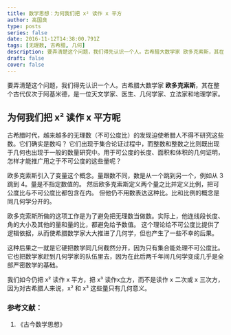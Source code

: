 ```yaml
---
title: 数学思想：为何我们把 x² 读作 x 平方
author: 高国良
type: posts
series: false
date: 2016-11-12T14:38:00.791Z
tags: [无理数, 古希腊, 几何]
description: 要弄清楚这个问题，我们得先认识一个人。古希腊大数学家 欧多克索斯，其在整个古代仅次于阿基米德，是一位天文学家、医生、几何学家、立法家和地理学家。
draft: false 
cover: false
---
```


要弄清楚这个问题，我们得先认识一个人。古希腊大数学家 **欧多克索斯**，其在整个古代仅次于阿基米德，是一位天文学家、医生、几何学家、立法家和地理学家。

## 为何我们把 x² 读作 x 平方呢

古希腊时代，越来越多的无理数（不可公度比）的发现迫使希腊人不得不研究这些数。它们确实是数吗？
它们出现于集合论证过程中，而整数和整数之比则既出现于几何也出现于一般的数量研究中。用于可公度的长度、面积和体积的几何证明，怎样才能推广用之于不可公度的这些量呢？

欧多克索斯引入了变量这个概念。量跟数不同，数是从一个跳到另一个，例如从 3 跳到 4。量是不指定数值的。
然后欧多克索斯定义两个量之比并定义比例，把可公度比与不可公度比都包含在内。
但他仍不用数表达这种比。比和比例的概念是同几何学分开的。

欧多克索斯所做的这项工作是为了避免把无理数当做数。实际上，他连线段长度、角的大小及其他的量和量的比，都避免给予数值。
这个理论给不可公度比提供了逻辑依据，从而使希腊数学家大大推进了几何学，但也产生了一些不幸的后果。

这种后果之一就是它硬把数学同几何截然分开，因为只有集合能处理不可公度比。它也把数学家赶到几何学家的队伍里去，因为在此后两千年间几何学变成几乎是全部严密数学的基础。

我们如今仍把 x² 读作 x 平方，把 x³ 读作x立方，而不是读作 x 二次或 x 三次方，因为对古希腊人来说，x² 和 x³ 这些量只有几何意义。

### 参考文献：

1. 《古今数学思想》
